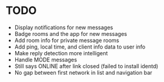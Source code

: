 # TODO
* Display notifications for new messages
* Badge rooms and the app for new messages
* Add room info for private message rooms
* Add ping, local time, and client info data to user info
* Make reply detection more intelligent
* Handle MODE messages
* Still says ONLINE after link closed (failed to install identd)
* No gap between first network in list and navigation bar
